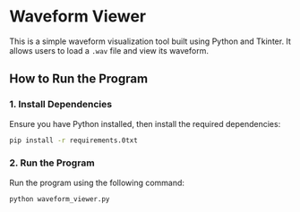 # Waveform Viewer

This is a simple waveform visualization tool built using Python and Tkinter. It allows users to load a `.wav` file and
view its waveform.

## **How to Run the Program**

### **1. Install Dependencies**

Ensure you have Python installed, then install the required dependencies:

```bash
pip install -r requirements.0txt
```

### **2. Run the Program**

Run the program using the following command:

```bash
python waveform_viewer.py
```